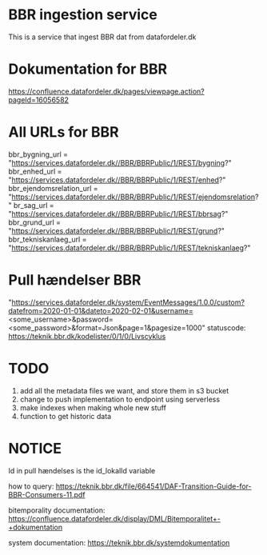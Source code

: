 # BBR ingestion service
This is a service that ingest BBR dat from datafordeler.dk


# Dokumentation for BBR 
https://confluence.datafordeler.dk/pages/viewpage.action?pageId=16056582

# All URLs for BBR
bbr_bygning_url = "https://services.datafordeler.dk//BBR/BBRPublic/1/REST/bygning?"
bbr_enhed_url = "https://services.datafordeler.dk//BBR/BBRPublic/1/REST/enhed?"
bbr_ejendomsrelation_url = "https://services.datafordeler.dk//BBR/BBRPublic/1/REST/ejendomsrelation?"
br_sag_url = "https://services.datafordeler.dk//BBR/BBRPublic/1/REST/bbrsag?"
bbr_grund_url = "https://services.datafordeler.dk//BBR/BBRPublic/1/REST/grund?"
bbr_tekniskanlaeg_url = "https://services.datafordeler.dk//BBR/BBRPublic/1/REST/tekniskanlaeg?"

# Pull hændelser BBR
"https://services.datafordeler.dk/system/EventMessages/1.0.0/custom?datefrom=2020-01-01&dateto=2020-02-01&username=<some_username>&password=<some_password>&format=Json&page=1&pagesize=1000"
statuscode: https://teknik.bbr.dk/kodelister/0/1/0/Livscyklus


# TODO
01. add all the metadata files we want, and store them in s3 bucket
1. change to push implementation to endpoint using serverless
4. make indexes when making whole new stuff
5. function to get historic data


# NOTICE
Id in pull hændelses is the id_lokalId variable

how to query: https://teknik.bbr.dk/file/664541/DAF-Transition-Guide-for-BBR-Consumers-11.pdf

bitemporality documentation: https://confluence.datafordeler.dk/display/DML/Bitemporalitet+-+dokumentation

system documentation: https://teknik.bbr.dk/systemdokumentation